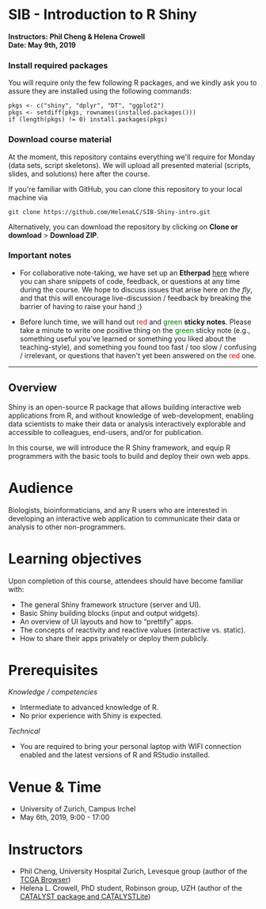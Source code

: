 # SIB - Introduction to R Shiny
**Instructors: Phil Cheng & Helena Crowell**  
**Date: May 9th, 2019**

### Install required packages

You will require only the few following R packages, and we kindly ask you to assure they are installed using the following commands:

```
pkgs <- c("shiny", "dplyr", "DT", "ggplot2")
pkgs <- setdiff(pkgs, rownames(installed.packages()))
if (length(pkgs) != 0) install.packages(pkgs)
```

### Download course material

At the moment, this repository contains everything we'll require for Monday (data sets, script skeletons). We will upload all presented material (scripts, slides, and solutions) here after the course.

If you're familiar with GitHub, you can clone this repository to your local machine via
```
git clone https://github.com/HelenaLC/SIB-Shiny-intro.git
```

Alternatively, you can download the repository by clicking on **Clone or download** > **Download ZIP**.

### Important notes

- For collaborative note-taking, we have set up an **Etherpad** [here](http://bit.ly/2vrl4pr) where you can share snippets of code, feedback, or questions at any time during the course. We hope to discuss issues that arise here *on the fly*, and that this will encourage live-discussion / feedback by breaking the barrier of having to raise your hand ;)

- Before lunch time, we will hand out <span style = "display:inline-block; color:red"> red </span> and <span style = "display:inline-block; color:green"> green </span> **sticky notes**. Please take a minute to write one positive thing on the <span style = "display:inline-block; color:green"> green </span> sticky note (e.g., something useful you've learned or something you liked about the teaching-style), and something you found too fast /  too slow / confusing / irrelevant, or questions that haven't yet been answered on the <span style = "display:inline-block; color:red"> red </span> one.

***

## Overview

Shiny is an open-source R package that allows building interactive web applications from R, and without knowledge of web-development, enabling data scientists to make their data or analysis interactively explorable and accessible to colleagues, end-users, and/or for publication.

In this course, we will introduce the R Shiny framework, and equip R programmers with the basic tools to build and deploy their own web apps.

# Audience

Biologists, bioinformaticians, and any R users who are interested in developing an interactive web application to communicate their data or analysis to other non-programmers.

# Learning objectives

Upon completion of this course, attendees should have become familiar with:

- The general Shiny framework structure (server and UI).
- Basic Shiny building blocks (input and output widgets).
- An overview of UI layouts and how to “prettify” apps.
- The concepts of reactivity and reactive values (interactive vs. static).
- How to share their apps privately or deploy them publicly.

# Prerequisites

*Knowledge / competencies*

- Intermediate to advanced knowledge of R.
- No prior experience with Shiny is expected.

*Technical*

- You are required to bring your personal laptop with WIFI connection enabled and the latest versions of R and RStudio installed.

# Venue & Time

- University of Zurich, Campus Irchel
- May 6th, 2019, 9:00 - 17:00

# Instructors

- Phil Cheng, University Hospital Zurich, Levesque group (author of the [TCGA Browser](http://tcgabrowser.ethz.ch:3838/PROD))
- Helena L. Crowell, PhD student, Robinson group, UZH (author of the [CATALYST package and CATALYSTLite](http://catalyst-project.github.io/))
